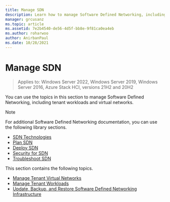 ```yaml
---
title: Manage SDN
description: Learn how to manage Software Defined Networking, including tenant workloads and virtual networks.
manager: grcusanz
ms.topic: article
ms.assetid: 7e2b4540-de56-4d5f-bb8e-9f81ca0ea4eb
ms.author: roharwoo
author: AnirbanPaul
ms.date: 10/28/2021
---
```

# Manage SDN

>Applies to: Windows Server 2022, Windows Server 2019, Windows Server 2016, Azure Stack HCI, versions 21H2 and 20H2

You can use the topics in this section to manage Software Defined Networking, including tenant workloads and virtual networks.

>[!NOTE]
>For additional Software Defined Networking documentation, you can use the following library sections.
>- [SDN Technologies](../technologies/Software-Defined-Networking-Technologies.md)
>- [Plan SDN](/azure-stack/hci/concepts/plan-software-defined-networking-infrastructure)
>- [Deploy SDN](../deploy/deploy-a-software-defined-network-infrastructure.md)
>- [Security for SDN](/azure-stack/hci/manage/nc-security)
>- [Troubleshoot SDN](../troubleshoot/Troubleshoot-Software-Defined-Networking.md)

This section contains the following topics.

- [Manage Tenant Virtual Networks](Manage-Tenant-Virtual-Networks.md)
- [Manage Tenant Workloads](Manage-Tenant-Workloads.md)
- [Update, Backup, and Restore Software Defined Networking Infrastructure](Update-Backup-Restore.md)

